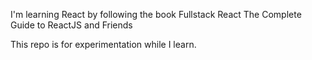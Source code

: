 I'm learning React by following the book Fullstack React The Complete Guide to ReactJS and Friends

This repo is for experimentation while I learn. 
